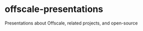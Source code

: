 offscale-presentations
======================
Presentations about Offscale, related projects, and open-source

